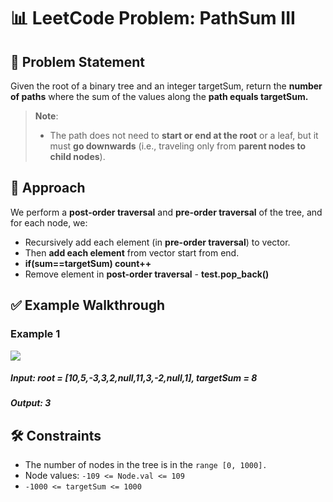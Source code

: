 # 📊 LeetCode Problem: PathSum III

## 🧩 Problem Statement

Given the root of a binary tree and an integer targetSum, return the **number of paths** where the sum of the values along the **path equals targetSum.**

> **Note**:
> - The path does not need to **start or end at the root** or a leaf, but it must **go downwards** (i.e., traveling only from **parent nodes to child nodes**).


## 🧠 Approach

We perform a **post-order traversal**  and **pre-order traversal** of the tree, and for each node, we:
- Recursively add each element (in **pre-order traversal**) to vector.
- Then **add each element** from vector start from end.
- **if(sum==targetSum) count++**
- Remove element in **post-order traversal** - **test.pop_back()**


## ✅ Example Walkthrough

### Example 1

<img src = "https://assets.leetcode.com/uploads/2021/04/09/pathsum3-1-tree.jpg">

##### Input: root = [10,5,-3,3,2,null,11,3,-2,null,1], targetSum = 8
##### Output: 3






## 🛠️ Constraints

- The number of nodes in the tree is in the  `range [0, 1000].`  
- Node values: `-109 <= Node.val <= 109`
- `-1000 <= targetSum <= 1000`
